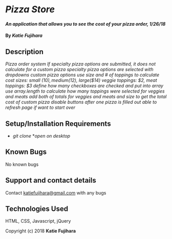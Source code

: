 # _Pizza Store_

#### _An application that allows you to see the cost of your pizza order, 1/26/18_

#### By _**Katie Fujihara**_

## Description

_Pizza order system_
_If specialty pizza options are submitted, it does not calculate for a custom pizza_
  _specialty pizza options are selected with dropdowns_
_custom pizza options use size and # of toppings to calculate cost_
    _sizes: small ($10), medium ($12), large($14)_
    _veggie toppings: $2, meat toppings: $3_
    _define how many checkboxes are checked and put into array_
    _use array.length to calculate how many toppings were selected for veggies and meats_
    _add both of totals for veggies and meats and size to get the total cost of custom pizza_
_disable buttons after one pizza is filled out_
_able to refresh page if want to start over_    

## Setup/Installation Requirements

* _git clone_
*_open on desktop_


## Known Bugs

No known bugs

## Support and contact details

Contact katiefujihara@gmail.com with any bugs

## Technologies Used

HTML, CSS, Javascript, jQuery


Copyright (c) 2018 **Katie Fujihara**
